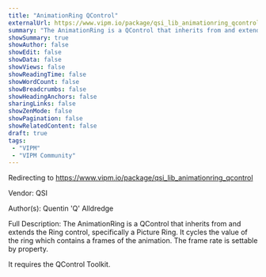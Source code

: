```yaml
---
title: "AnimationRing QControl"
externalUrl: https://www.vipm.io/package/qsi_lib_animationring_qcontrol
summary: "The AnimationRing is a QControl that inherits from and extends the Ring control, specifically a Picture Ring."
showSummary: true
showAuthor: false
showEdit: false
showData: false
showViews: false
showReadingTime: false
showWordCount: false
showBreadcrumbs: false
showHeadingAnchors: false
sharingLinks: false
showZenMode: false
showPagination: false
showRelatedContent: false
draft: true
tags:
 - "VIPM"
 - "VIPM Community"
---
```


Redirecting to https://www.vipm.io/package/qsi_lib_animationring_qcontrol

Vendor: QSI

Author(s): Quentin 'Q' Alldredge
 
Full Description:
The AnimationRing is a QControl that inherits from and extends the Ring control, specifically a Picture Ring.  It cycles the value of the ring which contains a frames of the animation.  The frame rate is settable by property.

It requires the QControl Toolkit.
